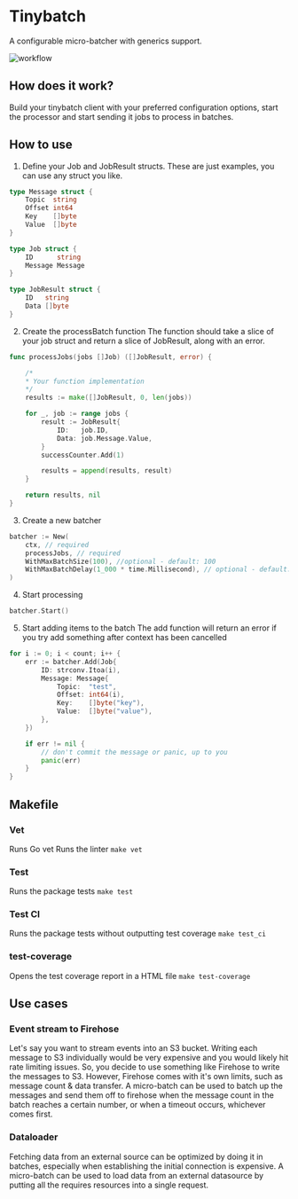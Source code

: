 # Tinybatch
A configurable micro-batcher with generics support.

![workflow](https://github.com/tomanagle/tinybatch/actions/workflows/main.yml/badge.svg)

## How does it work?
Build your tinybatch client with your preferred configuration options, start the processor and start sending it jobs to process in batches.

## How to use
1. Define your Job and JobResult structs. These are just examples, you can use any struct you like.
```go
type Message struct {
	Topic  string
	Offset int64
	Key    []byte
	Value  []byte
}

type Job struct {
	ID      string
	Message Message
}

type JobResult struct {
	ID   string
	Data []byte
}
```
2. Create the processBatch function
The function should take a slice of your job struct and return a slice of JobResult, along with an error. 
```go
func processJobs(jobs []Job) ([]JobResult, error) {

	/*
	* Your function implementation
	*/
	results := make([]JobResult, 0, len(jobs))

	for _, job := range jobs {
		result := JobResult{
			ID:   job.ID,
			Data: job.Message.Value,
		}
		successCounter.Add(1)

		results = append(results, result)
	}

	return results, nil
}
```
3. Create a new batcher

```go
batcher := New(
	ctx, // required
	processJobs, // required
	WithMaxBatchSize(100), //optional - default: 100 
	WithMaxBatchDelay(1_000 * time.Millisecond), // optional - default: 1_000 * time.Millisecond
)
```
4. Start processing
```go
batcher.Start()
```

5. Start adding items to the batch
The add function will return an error if you try add something after context has been cancelled
```go
for i := 0; i < count; i++ {
	err := batcher.Add(Job{
		ID: strconv.Itoa(i),
		Message: Message{
			Topic:  "test",
			Offset: int64(i),
			Key:    []byte("key"),
			Value:  []byte("value"),
		},
	})

	if err != nil {
		// don't commit the message or panic, up to you
		panic(err)
	}
}
```

## Makefile
### Vet
Runs Go vet
Runs the linter
```make vet```

### Test
Runs the package tests
```make test```


### Test CI
Runs the package tests without outputting test coverage
```make test_ci```

### test-coverage
Opens the test coverage report in a HTML file
```make test-coverage```

## Use cases
### Event stream to Firehose
Let's say you want to stream events into an S3 bucket. Writing each message to S3 individually would be very expensive and you would likely hit rate limiting issues. So, you decide to use something like Firehose to write the messages to S3. However, Firehose comes with it's own limits, such as message count & data transfer. A micro-batch can be used to batch up the messages and send them off to firehose when the message count in the batch reaches a certain number, or when a timeout occurs, whichever comes first.

### Dataloader
Fetching data from an external source can be optimized by doing it in batches, especially when establishing the initial connection is expensive. A micro-batch can be used to load data from an external datasource by putting all the requires resources into a single request.